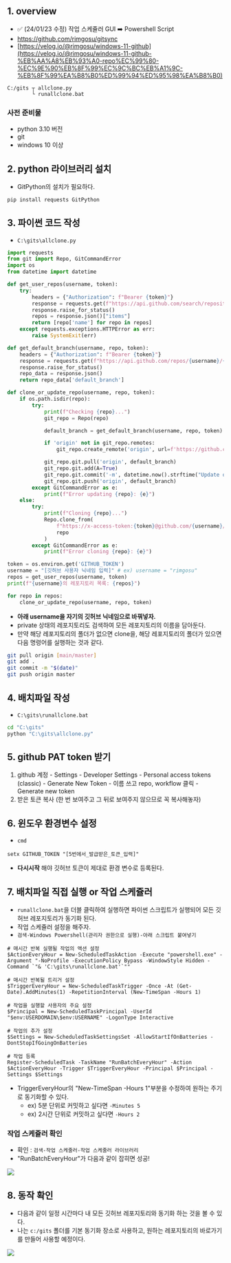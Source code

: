 ## 1. overview
- ✅ (24/01/23 수정) 작업 스케쥴러 GUI ➡️ Powershell Script
- <https://github.com/rimgosu/gitsync>
- [https://velog.io/@rimgosu/windows-11-github](https://velog.io/@rimgosu/windows-11-github-%EB%AA%A8%EB%93%A0-repo%EC%99%80-%EC%9E%90%EB%8F%99%EC%9C%BC%EB%A1%9C-%EB%8F%99%EA%B8%B0%ED%99%94%ED%95%98%EA%B8%B0)

```
C:/gits	┬ allclone.py 
		└ runallclone.bat
```

### 사전 준비물
- python 3.10 버전
- git
- windows 10 이상

## 2. python 라이브러리 설치
- GitPython의 설치가 필요하다.
```bash
pip install requests GitPython
```


## 3. 파이썬 코드 작성
- `C:\gits\allclone.py`

```python
import requests
from git import Repo, GitCommandError
import os
from datetime import datetime

def get_user_repos(username, token):
    try:
        headers = {"Authorization": f"Bearer {token}"}
        response = requests.get(f"https://api.github.com/search/repositories?q=user:{username}", headers=headers)
        response.raise_for_status()
        repos = response.json()["items"]
        return [repo['name'] for repo in repos]
    except requests.exceptions.HTTPError as err:
        raise SystemExit(err)

def get_default_branch(username, repo, token):
    headers = {"Authorization": f"Bearer {token}"}
    response = requests.get(f"https://api.github.com/repos/{username}/{repo}", headers=headers)
    response.raise_for_status()
    repo_data = response.json()
    return repo_data['default_branch']

def clone_or_update_repo(username, repo, token):
    if os.path.isdir(repo):
        try:
            print(f"Checking {repo}...")
            git_repo = Repo(repo)

            default_branch = get_default_branch(username, repo, token)

            if 'origin' not in git_repo.remotes:
                git_repo.create_remote('origin', url=f'https://github.com/{username}/{repo}.git')

            git_repo.git.pull('origin', default_branch)
            git_repo.git.add(A=True)
            git_repo.git.commit('-m', datetime.now().strftime("Update on %Y-%m-%d %H:%M:%S"))
            git_repo.git.push('origin', default_branch)
        except GitCommandError as e:
            print(f"Error updating {repo}: {e}")
    else:
        try:
            print(f"Cloning {repo}...")
            Repo.clone_from(
                f"https://x-access-token:{token}@github.com/{username}/{repo}.git",
                repo
            )
        except GitCommandError as e:
            print(f"Error cloning {repo}: {e}")

token = os.environ.get('GITHUB_TOKEN')
username = "[깃허브 사용자 닉네임 입력]" # ex) username = "rimgosu"
repos = get_user_repos(username, token)
print(f"{username}의 레포지토리 목록: {repos}")

for repo in repos:
    clone_or_update_repo(username, repo, token)
```

- **아래 username을 자기의 깃허브 닉네임으로 바꿔넣자.**
- private 상태의 레포지토리도 검색하여 모든 레포지토리의 이름을 담아둔다.
- 만약 해당 레포지토리의 폴더가 없으면 clone을, 해당 레포지토리의 폴더가 있으면 다음 명령어를 실행하는 것과 같다.

```bash
git pull origin [main/master]
git add .
git commit -m "$(date)"
git push origin master
```


## 4. 배치파일 작성
- `C:\gits\runallclone.bat`
```bash
cd "C:\gits"
python "C:\gits\allclone.py"
```


## 5. github PAT token 받기

1. github 계정 - Settings - Developer Settings - Personal access tokens (classic) - Generate New Token - 이름 쓰고 repo, workflow 클릭 - Generate new token
2. 받은 토큰 복사 (한 번 보여주고 그 뒤로 보여주지 않으므로 꼭 복사해놓자)


## 6. 윈도우 환경변수 설정
- `cmd`
```shell
setx GITHUB_TOKEN "[5번에서_발급받은_토큰_입력]"
```
- **다시시작** 해야 깃허브 토큰이 제대로 환경 변수로 등록된다.


## 7. 배치파일 직접 실행 or 작업 스케쥴러
- `runallclone.bat`을 더블 클릭하여 실행하면 파이썬 스크립트가 실행되어 모든 깃허브 레포지토리가 동기화 된다.
- 작업 스케쥴러 설정을 해주자. 
- `검색-Windows Powershell(관리자 권한으로 실행)-아래 스크립트 붙여넣기`

```shell
# 매시간 반복 실행될 작업의 액션 설정
$ActionEveryHour = New-ScheduledTaskAction -Execute "powershell.exe" -Argument "-NoProfile -ExecutionPolicy Bypass -WindowStyle Hidden -Command `"& 'C:\gits\runallclone.bat'`""

# 매시간 반복될 트리거 설정
$TriggerEveryHour = New-ScheduledTaskTrigger -Once -At (Get-Date).AddMinutes(1) -RepetitionInterval (New-TimeSpan -Hours 1)

# 작업을 실행할 사용자의 주요 설정
$Principal = New-ScheduledTaskPrincipal -UserId "$env:USERDOMAIN\$env:USERNAME" -LogonType Interactive

# 작업의 추가 설정
$Settings = New-ScheduledTaskSettingsSet -AllowStartIfOnBatteries -DontStopIfGoingOnBatteries

# 작업 등록
Register-ScheduledTask -TaskName "RunBatchEveryHour" -Action $ActionEveryHour -Trigger $TriggerEveryHour -Principal $Principal -Settings $Settings
```

- TriggerEveryHour의 "New-TimeSpan -Hours 1"부분을 수정하여 원하는 주기로 동기화할 수 있다.
   - ex) 5분 단위로 커밋하고 싶다면 `-Minutes 5`
   - ex) 2시간 단위로 커밋하고 싶다면 `-Hours 2`
   
   
### 작업 스케쥴러 확인
- 확인 : `검색-작업 스케줄러-작업 스케줄러 라이브러리`
- "RunBatchEveryHour"가 다음과 같이 잡히면 성공!

![](https://velog.velcdn.com/images/rimgosu/post/a464039a-c3d1-4cef-ae60-c31d93d6f0d5/image.png)


## 8. 동작 확인
- 다음과 같이 일정 시간마다 내 모든 깃허브 레포지토리와 동기화 하는 것을 볼 수 있다.
- 나는 `c:/gits` 폴더를 기본 동기화 장소로 사용하고, 원하는 레포지토리의 바로가기를 만들어 사용할 예정이다. 

![](https://velog.velcdn.com/images/rimgosu/post/8b9900a4-181a-4dfd-8603-e17530019e3d/image.png)
